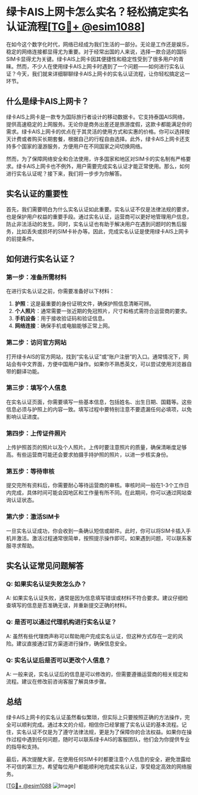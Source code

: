 # 绿卡AIS上网卡怎么实名？轻松搞定实名认证流程[[TG💪+ @esim1088](https://t.me/s/esim1088)]

在如今这个数字化时代，网络已经成为我们生活的一部分。无论是工作还是娱乐，稳定的网络连接都显得尤为重要。对于经常出国的人来说，选择一款合适的国际SIM卡显得尤为关键。绿卡AIS上网卡因其便捷性和稳定性受到了很多用户的青睐。然而，不少人在使用绿卡AIS上网卡时遇到了一个问题——如何进行实名认证？今天，我们就来详细聊聊绿卡AIS上网卡的实名认证流程，让你轻松搞定这一环节。

## 什么是绿卡AIS上网卡？

绿卡AIS上网卡是一款专为国际旅行者设计的移动数据卡。它支持泰国AIS网络，提供高速稳定的上网服务。无论你是商务出差还是旅游度假，这款卡都能满足你的需求。绿卡AIS上网卡的优点在于其灵活的使用方式和实惠的价格。你可以选择按天计费或者购买长期套餐，根据自己的行程自由选择。此外，绿卡AIS上网卡还支持多个国家的漫游服务，方便用户在不同国家之间切换网络。

然而，为了保障网络安全和合法使用，许多国家和地区对SIM卡的实名制有严格要求。绿卡AIS上网卡也不例外，用户需要完成实名认证才能正常使用。那么，如何进行实名认证呢？接下来，我们将一步步为你解答。

## 实名认证的重要性

首先，我们需要明白为什么实名认证如此重要。实名认证不仅是法律法规的要求，也是保护用户权益的重要手段。通过实名认证，运营商可以更好地管理用户信息，防止非法活动的发生。同时，实名认证也有助于解决用户在遇到问题时的售后服务，比如丢失或损坏的SIM卡补办等。因此，完成实名认证是使用绿卡AIS上网卡的前提条件。

## 如何进行实名认证？

### 第一步：准备所需材料

在进行实名认证之前，你需要准备好以下材料：

1. **护照**：这是最重要的身份证明文件，确保护照信息清晰可辨。
2. **个人照片**：通常需要一张近期的免冠照片，尺寸和格式需符合运营商的要求。
3. **手机设备**：用于接收验证码和验证信息。
4. **网络连接**：确保手机或电脑能够正常上网。

### 第二步：访问官方网站

打开绿卡AIS的官方网站，找到“实名认证”或“账户注册”的入口。通常情况下，网站会有中文界面，方便中国用户操作。如果你不熟悉英文，可以尝试使用浏览器自带的翻译功能。

### 第三步：填写个人信息

在实名认证页面，你需要填写一些基本信息，包括姓名、出生日期、国籍等。这些信息必须与护照上的内容一致。填写过程中要特别注意不要遗漏任何必填项，以免影响认证进度。

### 第四步：上传证件照片

上传护照首页的照片以及个人照片。上传时要注意照片的质量，确保清晰度足够高。有些运营商可能还会要求拍摄手持护照的照片，以进一步核实身份。

### 第五步：等待审核

提交完所有资料后，你需要耐心等待运营商的审核。审核时间一般在1-3个工作日内完成，具体时间可能会因地区和工作量有所不同。在此期间，你可以通过网站查询认证状态。

### 第六步：激活SIM卡

一旦实名认证成功，你会收到一条确认短信或邮件。此时，你可以将SIM卡插入手机并激活。激活过程通常很简单，按照提示操作即可。如果遇到问题，可以联系客服寻求帮助。

## 实名认证常见问题解答

### Q: 如果实名认证失败怎么办？

A: 如果实名认证失败，通常是因为信息填写错误或材料不符合要求。建议仔细检查填写的信息是否准确无误，并重新提交正确的材料。

### Q: 是否可以通过代理机构进行实名认证？

A: 虽然有些代理商声称可以帮助用户完成实名认证，但这种方式存在一定的风险。建议直接通过官方渠道进行操作，确保信息安全。

### Q: 实名认证后是否可以更改个人信息？

A: 一般来说，实名认证后的信息是可以修改的，但需要遵循运营商的相关规定和流程。建议在修改前咨询客服了解具体步骤。

## 总结

绿卡AIS上网卡的实名认证虽然看似繁琐，但实际上只要按照正确的方法操作，完全可以顺利完成。通过本文的介绍，相信你已经掌握了实名认证的基本流程。记住，实名认证不仅是为了遵守法律法规，更是为了保障你的合法权益。如果你在操作过程中遇到任何问题，随时可以联系绿卡AIS的客服团队，他们会为你提供专业的指导和支持。

最后，再次提醒大家，在使用任何SIM卡时都要注意个人信息的安全，避免泄露给不可信的第三方。希望每位用户都能顺利地完成实名认证，享受稳定高效的网络服务。

[[TG💪+ @esim1088](https://t.me/s/esim1088) ![Image](https://i.postimg.cc/4NQfJmqS/Snipaste-2025-05-13-00-14-12.png)]